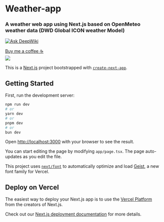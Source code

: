 # Weather-app

### A weather web app using Next.js based on OpenMeteo weather data (DWD Global ICON weather Model)

[![Ask DeepWiki](https://deepwiki.com/badge.svg)](https://deepwiki.com/LSQzzx/weather-app)

<div class="donate-container">
  <div class="donate-card">
    <a href="https://ko-fi.com/sp1der" class="donate-btn" target="_blank">Buy me a coffee ☕️</a>
  </div>
</div>

<image src="images/weather-app.jpg">

This is a [Next.js](https://nextjs.org) project bootstrapped with [`create-next-app`](https://nextjs.org/docs/app/api-reference/cli/create-next-app).

## Getting Started

First, run the development server:

```bash
npm run dev
# or
yarn dev
# or
pnpm dev
# or
bun dev
```

Open [http://localhost:3000](http://localhost:3000) with your browser to see the result.

You can start editing the page by modifying `app/page.tsx`. The page auto-updates as you edit the file.

This project uses [`next/font`](https://nextjs.org/docs/app/building-your-application/optimizing/fonts) to automatically optimize and load [Geist](https://vercel.com/font), a new font family for Vercel.

## Deploy on Vercel

The easiest way to deploy your Next.js app is to use the [Vercel Platform](https://vercel.com/new?utm_medium=default-template&filter=next.js&utm_source=create-next-app&utm_campaign=create-next-app-readme) from the creators of Next.js.

Check out our [Next.js deployment documentation](https://nextjs.org/docs/app/building-your-application/deploying) for more details.
